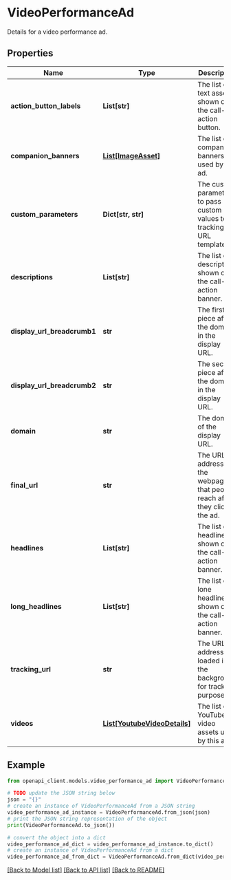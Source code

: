 # VideoPerformanceAd

Details for a video performance ad.

## Properties

Name | Type | Description | Notes
------------ | ------------- | ------------- | -------------
**action_button_labels** | **List[str]** | The list of text assets shown on the call-to-action button. | [optional] 
**companion_banners** | [**List[ImageAsset]**](ImageAsset.md) | The list of companion banners used by this ad. | [optional] 
**custom_parameters** | **Dict[str, str]** | The custom parameters to pass custom values to tracking URL template. | [optional] 
**descriptions** | **List[str]** | The list of descriptions shown on the call-to-action banner. | [optional] 
**display_url_breadcrumb1** | **str** | The first piece after the domain in the display URL. | [optional] 
**display_url_breadcrumb2** | **str** | The second piece after the domain in the display URL. | [optional] 
**domain** | **str** | The domain of the display URL. | [optional] 
**final_url** | **str** | The URL address of the webpage that people reach after they click the ad. | [optional] 
**headlines** | **List[str]** | The list of headlines shown on the call-to-action banner. | [optional] 
**long_headlines** | **List[str]** | The list of lone headlines shown on the call-to-action banner. | [optional] 
**tracking_url** | **str** | The URL address loaded in the background for tracking purposes. | [optional] 
**videos** | [**List[YoutubeVideoDetails]**](YoutubeVideoDetails.md) | The list of YouTube video assets used by this ad. | [optional] 

## Example

```python
from openapi_client.models.video_performance_ad import VideoPerformanceAd

# TODO update the JSON string below
json = "{}"
# create an instance of VideoPerformanceAd from a JSON string
video_performance_ad_instance = VideoPerformanceAd.from_json(json)
# print the JSON string representation of the object
print(VideoPerformanceAd.to_json())

# convert the object into a dict
video_performance_ad_dict = video_performance_ad_instance.to_dict()
# create an instance of VideoPerformanceAd from a dict
video_performance_ad_from_dict = VideoPerformanceAd.from_dict(video_performance_ad_dict)
```
[[Back to Model list]](../README.md#documentation-for-models) [[Back to API list]](../README.md#documentation-for-api-endpoints) [[Back to README]](../README.md)


